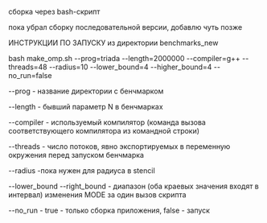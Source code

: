 сборка через bash-скрипт

пока убрал сборку последовательной версии, добавлю чуть позже

ИНСТРУКЦИИ ПО ЗАПУСКУ из директории benchmarks_new

bash make_omp.sh --prog=triada --length=2000000 --compiler=g++ --threads=48 --radius=10 --lower_bound=4 --higher_bound=4 --no_run=false

--prog - название директории с бенчмарком

--length - бывший параметр N в бенчмарках

--compiler - используемый компилятор (команда вызова соответствующего компилятора из командной строки)

--threads - число потоков, явно экспортируемых в переменную окружения перед запуском бенчмарка

--radius -пока нужен для радиуса в stencil

--lower_bound --right_bound - диапазон (оба краевых значения входят в интервал) изменения MODE за один вызов скрипта

--no_run - true - только сборка приложения, false - запуск

